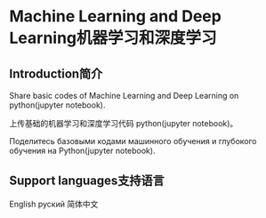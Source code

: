 # Machine Learning and Deep Learning机器学习和深度学习
## Introduction简介
Share basic codes of Machine Learning and Deep Learning on python(jupyter notebook).

上传基础的机器学习和深度学习代码 python(jupyter notebook)。

Поделитесь базовыми кодами машинного обучения и глубокого обучения на Python(jupyter notebook).
## Support languages支持语言
English руский 简体中文
